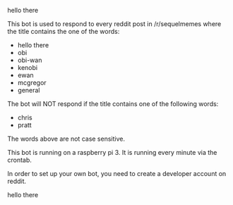 hello there

This bot is used to respond to every reddit post in /r/sequelmemes where the title contains the one of the words:
- hello there
- obi
- obi-wan
- kenobi
- ewan
- mcgregor
- general

The bot will NOT respond if the title contains one of the following words:
- chris
- pratt

The words above are not case sensitive.

This bot is running on a raspberry pi 3. It is running every minute via the crontab.

In order to set up your own bot, you need to create a developer account on reddit.

hello there
